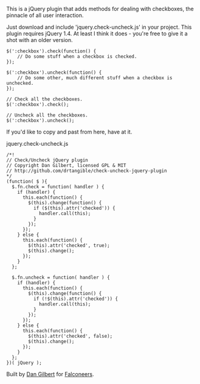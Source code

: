 This is a jQuery plugin that adds methods for dealing with checkboxes, the pinnacle of all user interaction.

Just download and include 'jquery.check-uncheck.js' in your project. This plugin requires jQuery 1.4. At least I think it does - you're free to give it a shot with an older version.

	$(':checkbox').check(function() {
		// Do some stuff when a checkbox is checked.
	});

	$(':checkbox').uncheck(function() {
		// Do some other, much different stuff when a checkbox is unchecked.
	});

	// Check all the checkboxes.
	$(':checkbox').check();

	// Uncheck all the checkboxes.
	$(':checkbox').uncheck();
	
	
	
If you'd like to copy and past from here, have at it.

jquery.check-uncheck.js

	/*!
	// Check/Uncheck jQuery plugin
	// Copyright Dan Gilbert, licensed GPL & MIT
	// http://github.com/drtangible/check-uncheck-jquery-plugin
	*/
	(function( $ ){
	  $.fn.check = function( handler ) {
	    if (handler) {
	      this.each(function() {
	        $(this).change(function() {
	          if ($(this).attr('checked')) {
	            handler.call(this); 
	          }
	        });
	      }); 
	    } else {
	      this.each(function() {
	        $(this).attr('checked', true);
	        $(this).change();
	      });
	    }
	  };

	  $.fn.uncheck = function( handler ) {
	    if (handler) {
	      this.each(function() {
	        $(this).change(function() {
	          if (!$(this).attr('checked')) {
	            handler.call(this); 
	          }
	        });
	      }); 
	    } else {
	      this.each(function() {
	        $(this).attr('checked', false);
	        $(this).change();
	      });
	    }
	  };
	})( jQuery );



Built by [Dan Gilbert]("http://www.drtangible.com") for [Falconeers]("http://www.falconeers.com").